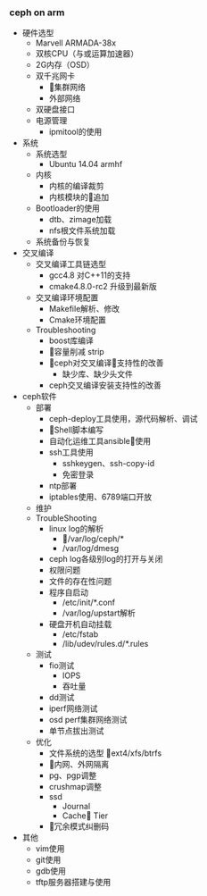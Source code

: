### ceph on arm
- 硬件选型
    - Marvell ARMADA-38x
    - 双核CPU（与或运算加速器）
    - 2G内存（OSD）
    - 双千兆网卡
        - 集群网络
        - 外部网络
    - 双硬盘接口
    - 电源管理
        - ipmitool的使用
- 系统
    - 系统选型
        - Ubuntu 14.04 armhf
    - 内核
        - 内核的编译裁剪
        - 内核模块的追加
    - Bootloader的使用
        - dtb、zimage加载
        - nfs根文件系统加载
    - 系统备份与恢复
- 交叉编译
    - 交叉编译工具链选型
        - gcc4.8 对C++11的支持
        - cmake4.8.0-rc2 升级到最新版
    - 交叉编译环境配置
        - Makefile解析、修改
        - Cmake环境配置
    - Troubleshooting
        - boost库编译
        - 容量削减 strip
        - ceph对交叉编译支持性的改善
            - 缺少库、缺少头文件
        - ceph交叉编译安装支持性的改善
- ceph软件
    - 部署
        - ceph-deploy工具使用，源代码解析、调试
        - Shell脚本编写
        - 自动化运维工具ansible使用
        - ssh工具使用
            - sshkeygen、ssh-copy-id
            - 免密登录
        - ntp部署
        - iptables使用、6789端口开放
    - 维护
    - TroubleShooting
        - linux log的解析
            - /var/log/ceph/*
            - /var/log/dmesg
        - ceph log各级别log的打开与关闭
        - 权限问题
        - 文件的存在性问题
        - 程序自启动
            - /etc/init/*.conf
            - /var/log/upstart解析
        - 硬盘开机自动挂载
            - /etc/fstab
            - /lib/udev/rules.d/*.rules
    - 测试
        - fio测试
            - IOPS
            - 吞吐量
        - dd测试
        - iperf网络测试
        - osd perf集群网络测试
        - 单节点拔出测试
    - 优化
        - 文件系统的选型 ext4/xfs/btrfs
        - 内网、外网隔离
        - pg、pgp调整
        - crushmap调整
        - ssd
            - Journal
            - Cache Tier
        - 冗余模式纠删码
- 其他
    - vim使用
    - git使用
    - gdb使用
    - tftp服务器搭建与使用